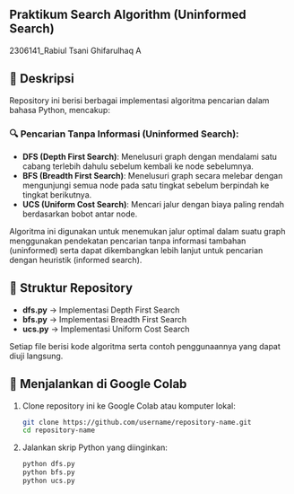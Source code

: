 ## Praktikum Search Algorithm (Uninformed Search)
2306141_Rabiul Tsani Ghifarulhaq A

## 📌 Deskripsi
Repository ini berisi berbagai implementasi algoritma pencarian dalam bahasa Python, mencakup:

### 🔍 Pencarian Tanpa Informasi (Uninformed Search):
- **DFS (Depth First Search)**: Menelusuri graph dengan mendalami satu cabang terlebih dahulu sebelum kembali ke node sebelumnya.
- **BFS (Breadth First Search)**: Menelusuri graph secara melebar dengan mengunjungi semua node pada satu tingkat sebelum berpindah ke tingkat berikutnya.
- **UCS (Uniform Cost Search)**: Mencari jalur dengan biaya paling rendah berdasarkan bobot antar node.

Algoritma ini digunakan untuk menemukan jalur optimal dalam suatu graph menggunakan pendekatan pencarian tanpa informasi tambahan (uninformed) serta dapat dikembangkan lebih lanjut untuk pencarian dengan heuristik (informed search).

## 📁 Struktur Repository
- **dfs.py** → Implementasi Depth First Search
- **bfs.py** → Implementasi Breadth First Search
- **ucs.py** → Implementasi Uniform Cost Search

Setiap file berisi kode algoritma serta contoh penggunaannya yang dapat diuji langsung.

## 🚀 Menjalankan di Google Colab
1. Clone repository ini ke Google Colab atau komputer lokal:
   ```sh
   git clone https://github.com/username/repository-name.git
   cd repository-name
   ```
2. Jalankan skrip Python yang diinginkan:
   ```sh
   python dfs.py
   python bfs.py
   python ucs.py
   ```



